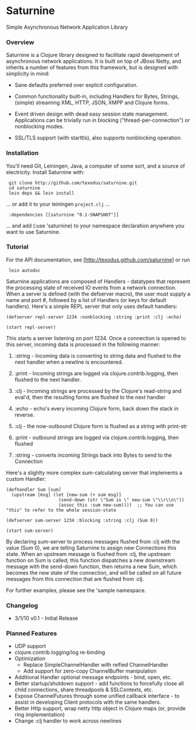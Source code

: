 # Saturnine #
Simple Asynchronous Network Application Library

### Overview ###

Saturnine is a Clojure library designed to facilitate rapid development of 
asynchronous network applications.  It is built on top of JBoss Netty, and 
inherits a number of features from this framework, but is designed with 
simplicity in mind:

- Sane defaults preferred over explicit configuration.

- Common functionality built-in, including Handlers for Bytes, Strings,
  (simple) streaming XML, HTTP, JSON, XMPP and Clojure forms.

- Event driven design with dead easy session state management.  Applications can
  be trivially run in blocking ("thread-per-connection") or nonblocking modes.

- SSL/TLS support (with starttls), also supports nonblocking operation.

### Installation ###

You'll need Git, Leiningen, Java, a computer of some sort, and a source of
electricity.  Install Saturnine with:

     git clone http://github.com/texodus/saturnine.git
     cd saturnine
     lein deps && lein install

... or add it to your leiningen `project.clj` ...

     :dependencies [[saturnine "0.1-SNAPSHOT"]]

... and add (:use 'saturnine) to your namespace declaration anywhere you want to
use Saturnine.

### Tutorial ###

For the API documentation, see [http://texodus.github.com/saturnine] or run

     lein autodoc

Saturnine applications are composed of Handlers - datatypes that represent the
processing state of received IO events from a network connection.  When a 
server is defined (with the defserver macro), the user must supply a name and
port #, followed by a list of Handlers (or keys for default handlers).  Here's
a simple REPL server that only uses default handlers:

    (defserver repl-server 1234 :nonblocking :string :print :clj :echo)

    (start repl-server)

This starts a server listening on port 1234.  Once a connection is opened to
this server, incoming data is processed in the following manner:


1. :string - Incoming data is converting to string data and flushed to the next 
   handler when a newline is encountered.

2. :print - Incoming strings are logged via clojure.contrib.logging, then 
   flushed to the next handler.

3. :clj - Incoming strings are processed by the Clojure's read-string  and 
   eval'd, then the resulting forms are flushed to the next handler

4. :echo - echo's every incoming Clojure form, back down the stack in reverse.

5. :clj - the now-outbound Clojure form is flushed as a string with print-str

6. :print - outbound strings are logged via clojure.contrib.logging, then 
   flushed

7. :string - converts incoming Strings back into Bytes to send to the Connection


Here's a slighlty more complex sum-calculating server that implements a 
custom Handler:

    (defhandler Sum [sum]
      (upstream [msg] (let [new-sum (+ sum msg)]
                        (send-down (str \"Sum is \" new-sum \"\\r\\n\"))
                        (assoc this :sum new-sum))))  ;; You can use "this" to refer to the whole session-state

    (defserver sum-server 1234 :blocking :string :clj (Sum 0))

    (start sum-server)

By declaring sum-server to process messages flushed from :clj with the value
(Sum 0), we are telling Saturnine to assign new Connections this state.  When
an upstream message is flushed from :clj, the upstream function on Sum is
called;  this function dispatches a new downstream message with the send-down 
function, then returns a new Sum, which becomes the new state of the connection,
and will be called on all future messages from this connection that are flushed
from :clj.

For further examples, please see the 'sample namespace.





### Changelog ###

* 3/1/10 v0.1 - Initial Release





### Planned Features ###

- UDP support
- clojure.contrib.logging/log re-binding
- Optimization 
    - Replace SimpleChannelHandler with reified ChannelHandler
    - Add support for zero-copy ChannelBuffer manipulation
- Additional Handler optional message endpoints - bind, open, etc.
- Better startup/shutdown support - add functions to forcefully close all child
  connections, share threadpools & SSLContexts, etc.
- Expose ChannelFutures through some unified callback interface - to assist in
  developing Client protocols with the same handlers.
- Better Http support, wrap netty http object in Clojure maps (or, provide
  ring implementation)
- Change :clj handler to work across newlines

    